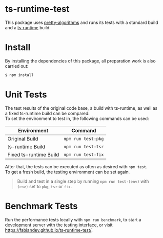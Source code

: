 # ts-runtime-test

This package uses [pretty-algorithms](https://github.com/jiayihu/pretty-algorithms) and runs its tests with a standard build and a [ts-runtime](https://github.com/fabiandev/ts-runtime) build.

# Install

By installing the dependencies of this package, all preparation work is also carried out:

```sh
$ npm install
```

# Unit Tests

The test results of the original code base, a build with ts-runtime, as well as a fixed ts-runtime build can be compared.  
To set the environment to test in, the following commands can be used:

| Environment            | Command            |
| ---------------------- | ------------------ |
| Original Build         | `npm run test:pkg` |
| ts-runtime Build       | `npm run test:tsr` |
| Fixed ts-runtime Build | `npm run test:fix` |

After that, the tests can be executed as often as desired with `npm test`.  
To get a fresh build, the testing environment can be set again.

> Build and test in a single step by running `npm run test-(env)` with `(env)` set to `pkg`, `tsr` or `fix`. 

# Benchmark Tests

Run the performance tests locally with `npm run benchmark`, to start a development server with the testing interface, or visit https://fabiandev.github.io/ts-runtime-test/.
